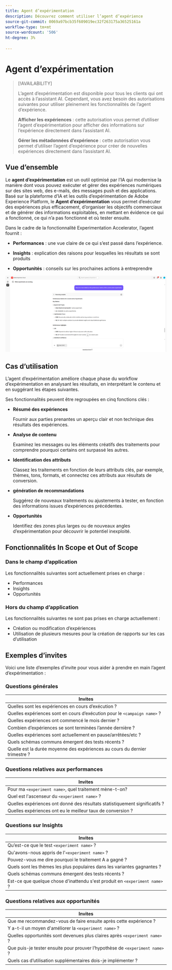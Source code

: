 ```yaml
---
title: Agent d’expérimentation
description: Découvrez comment utiliser l’agent d’expérience
source-git-commit: 0069a97bcb35f609019ec32f263175a36525161a
workflow-type: tm+mt
source-wordcount: '506'
ht-degree: 3%

---
```


# Agent d’expérimentation

>[!AVAILABILITY]
>
>L’agent d’expérimentation est disponible pour tous les clients qui ont accès à l’assistant AI. Cependant, vous avez besoin des autorisations suivantes pour utiliser pleinement les fonctionnalités de l’agent d’expérience.
>
>**Afficher les expériences** : cette autorisation vous permet d’utiliser l’agent d’expérimentation pour afficher des informations sur l’expérience directement dans l’assistant AI.
>
>**Gérer les métadonnées d’expérience** : cette autorisation vous permet d’utiliser l’agent d’expérience pour créer de nouvelles expériences directement dans l’assistant AI.

## Vue d’ensemble

Le **agent d’expérimentation** est un outil optimisé par l’IA qui modernise la manière dont vous pouvez exécuter et gérer des expériences numériques sur des sites web, des e-mails, des messages push et des applications. Basé sur la plateforme d’IA et les outils d’expérimentation de Adobe Experience Platform, le **Agent d’expérimentation** vous permet d’exécuter des expériences plus efficacement, d’organiser les objectifs commerciaux et de générer des informations exploitables, en mettant en évidence ce qui a fonctionné, ce qui n’a pas fonctionné et où tester ensuite.

Dans le cadre de la fonctionnalité Experimentation Accelerator, l’agent fournit :

* **Performances** : une vue claire de ce qui s’est passé dans l’expérience.

* **Insights** : explication des raisons pour lesquelles les résultats se sont produits

* **Opportunités** : conseils sur les prochaines actions à entreprendre

![Exemple pour l’agent d’expérience](./images/experiment/experiment-agent.png)

## Cas d’utilisation

L’agent d’expérimentation améliore chaque phase du workflow d’expérimentation en analysant les résultats, en interprétant le contenu et en suggérant les étapes suivantes.

Ses fonctionnalités peuvent être regroupées en cinq fonctions clés :

* **Résumé des expériences**

  Fournir aux parties prenantes un aperçu clair et non technique des résultats des expériences.

* **Analyse de contenu**

  Examinez les messages ou les éléments créatifs des traitements pour comprendre pourquoi certains ont surpassé les autres.

* **Identification des attributs**

  Classez les traitements en fonction de leurs attributs clés, par exemple, thèmes, tons, formats, et connectez ces attributs aux résultats de conversion.

* **génération de recommandations**

  Suggérez de nouveaux traitements ou ajustements à tester, en fonction des informations issues d’expériences précédentes.

* **Opportunités**

  Identifiez des zones plus larges ou de nouveaux angles d’expérimentation pour découvrir le potentiel inexploité.

## Fonctionnalités In Scope et Out of Scope

### **Dans le champ d’application**

Les fonctionnalités suivantes sont actuellement prises en charge :

* Performances
* Insights
* Opportunités

### **Hors du champ d’application**

Les fonctionnalités suivantes ne sont pas prises en charge actuellement :

* Création ou modification d’expériences
* Utilisation de plusieurs mesures pour la création de rapports sur les cas d’utilisation

## Exemples d’invites

Voici une liste d’exemples d’invite pour vous aider à prendre en main l’agent d’expérimentation :

### Questions générales

| Invites |
|-|
| Quelles sont les expériences en cours d’exécution ? |
| Quelles expériences sont en cours d’exécution pour le `<campaign name>` ? |
| Quelles expériences ont commencé le mois dernier ? |
| Combien d’expériences se sont terminées l’année dernière ? |
| Quelles expériences sont actuellement en pause/arrêtées/etc ? |
| Quels schémas communs émergent des tests récents ? |
| Quelle est la durée moyenne des expériences au cours du dernier trimestre ? |

### Questions relatives aux performances

| Invites |
|-|
| Pour ma `<experiment name>`, quel traitement mène-t-on? |
| Quel est l&#39;ascenseur du `<experiment name>` ? |
| Quelles expériences ont donné des résultats statistiquement significatifs ? |
| Quelles expériences ont eu le meilleur taux de conversion ? |

### Questions sur Insights

| Invites |
|-|
| Qu’est-ce que le test `<experiment name>` ? |
| Qu&#39;avons-nous appris de l&#39;`<experiment name>` ? |
| Pouvez-vous me dire pourquoi le traitement A a gagné ? |
| Quels sont les thèmes les plus populaires dans les variantes gagnantes ? |
| Quels schémas communs émergent des tests récents ? |
| Est-ce que quelque chose d&#39;inattendu s&#39;est produit en `<experiment name>` ? |

### Questions relatives aux opportunités

| Invites |
|-|
| Que me recommandez-vous de faire ensuite après cette expérience ? |
| Y a-t-il un moyen d&#39;améliorer la `<experiment name>` ? |
| Quelles opportunités sont devenues plus claires après `<experiment name>` ? |
| Que puis-je tester ensuite pour prouver l’hypothèse de `<experiment name>` ? |
| Quels cas d’utilisation supplémentaires dois-je implémenter ? |
